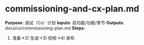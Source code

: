 # commissioning-and-cx-plan.md

**Purpose**: 调试（Cx）计划
**Inputs**: 前功能/功能/季节
**Outputs**: docs/cx/commissioning-plan.md
**Steps**:

1. 准备→2) 生成→3) 校核→4) 发布
